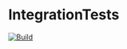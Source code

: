 # IntegrationTests
[![Build](https://github.com/thecakeisreal/IntegrationTests/actions/workflows/dotnet.yml/badge.svg)](https://github.com/thecakeisreal/IntegrationTests/actions/workflows/dotnet.yml)

